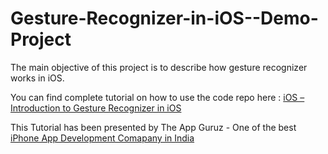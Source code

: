 Gesture-Recognizer-in-iOS--Demo-Project
=======================================

The main objective of this project is to describe how gesture recognizer works in iOS.


You can find complete tutorial on how to use the code repo here : <a href="http://www.theappguruz.com/tutorial/ios-introduction-gesture-recognizer/">iOS – Introduction to Gesture Recognizer in iOS</a>

This Tutorial has been presented by The App Guruz - One of the best <a href="http://www.theappguruz.com/iphone-app-development/">iPhone App Development Comapany in India</a>
